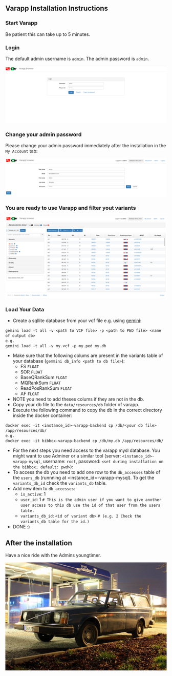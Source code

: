 ## Varapp Installation Instructions 

### Start Varapp

Be patient this can take up to 5 minutes.

### Login 

The default admin username is `admin`. The admin password is `admin`.

![Screenshot01](assets/install-screen-01.png)

### Change your admin password

Please change your admin password immediately after the installation in the `My Account` tab:

![Screenshot02](assets/install-screen-02.png)

### You are ready to use Varapp and filter yout variants

![Screenshot03](assets/install-screen-03.png)

### Load Your Data

- Create a sqllite database from your vcf file e.g. using [gemini](https://gemini.readthedocs.io/en/latest/):
```
gemini load -t all -v <path to VCF file> -p <path to PED file> <name of output db>
e.g.
gemini load -t all -v my.vcf -p my.ped my.db
```
- Make sure that the following colums are present in the variants table of your database (`gemmini db_info <path to db file>`):
   - FS `FLOAT`
   - SOR `FLOAT`
   - BaseQRankSum `FLOAT`
   - MQRankSum `FLOAT`
   - ReadPosRankSum `FLOAT`
   - AF `FLOAT`
- NOTE you need to add theses colums if they are not in the db.
- Copy your db file to the `data/resources/db` folder of varapp.
- Execute the following command to copy the db in the correct directory inside the docker container:
```
docker exec -it <instance_id>-varapp-backend cp /db/<your db file> /app/resources/db/
e.g.
docker exec -it bibbox-varapp-backend cp /db/my.db /app/resources/db/
```

- For the next steps you need access to the varapp mysl database. You might want to use Adminer or a similar tool (server: `<instance_id>-varapp-mysql`, username: `root`, password: `<set during installation on the bibbox; default: pwd>`):
- To access the db you need to add one row to the `db_accesses` table of the `users_db` (runnning at <instance_id>-varapp-mysql). To get the `variants_db_id` check the `variants_db` table. 
- Add new item to `db_accesses`:
   - `is_active`: 1
   - `user_id`: 1 `# This is the admin user if you want to give another user access to this db use the id of that user from the users table.`
   - `variants_db_id`: `<id of variant db>` `# (e.g. 2 Check the variants_db table for the id.)`
- DONE :)

## After the installation
Have a nice ride with the Admins youngtimer.

![FINAL](assets/install-screen-final.jpg)
